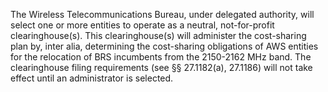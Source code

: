 The Wireless Telecommunications Bureau, under delegated authority, will select one or more entities to operate as a neutral, not-for-profit clearinghouse(s). This clearinghouse(s) will administer the cost-sharing plan by, inter alia, determining the cost-sharing obligations of AWS entities for the relocation of BRS incumbents from the 2150-2162 MHz band. The clearinghouse filing requirements (see §§ 27.1182(a), 27.1186) will not take effect until an administrator is selected.


